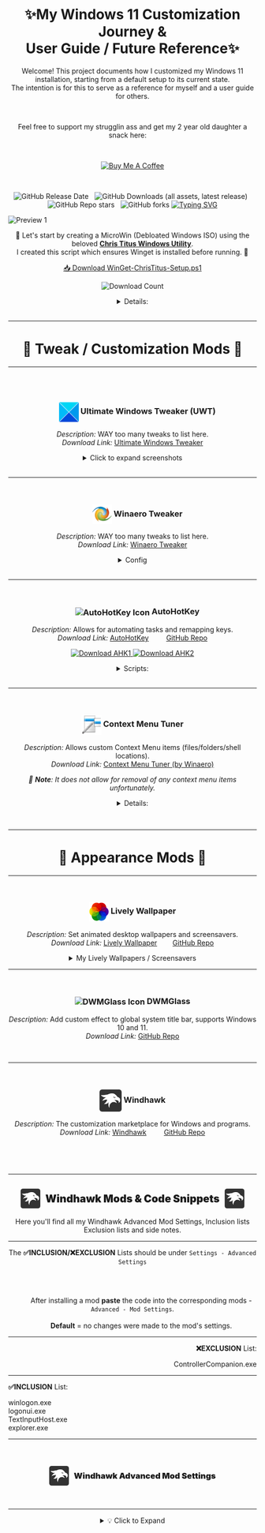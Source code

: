 # <a name="top"></a><h1 align="center">✨My Windows 11 Customization Journey &<br> User Guide / Future Reference✨</h1>

<p align="center">
Welcome! This project documents how I customized my Windows 11 installation, starting from a default setup to its current state.<br>
The intention is for this to serve as a reference for myself and a user guide for others.
</p>
<br>
<p align="center">
Feel free to support my strugglin ass and get my 2 year old daughter a snack here:&nbsp;&nbsp;&nbsp;&nbsp;&nbsp;
</p><br>
<p align="center">
  <a href="https://coff.ee/dotdotswagt" target="_blank" rel="noopener noreferrer">
    <img src="https://img.shields.io/badge/Buy%20me%20a%20coffee-%23ff813f.svg?&style=for-the-badge&logo=buy-me-a-coffee&logoColor=white" alt="Buy Me A Coffee" />
  </a>
</p><br>

<div align="center">

  ![GitHub Release Date](https://img.shields.io/github/release-date/Cinabutts/MyWin11?style=plastic&label=Release%20Date%3A&labelColor=white) &nbsp;
  ![GitHub Downloads (all assets, latest release)](https://img.shields.io/github/downloads/Cinabutts/MyWin11/latest/total?style=plastic&label=Total%20Downloads%3A&labelColor=white&color=black) &nbsp;
  ![GitHub Repo stars](https://img.shields.io/github/stars/Cinabutts/MyWin11?style=social) &nbsp;
  ![GitHub forks](https://img.shields.io/github/forks/Cinabutts/MyWin11?style=social)
  [![Typing SVG](https://readme-typing-svg.herokuapp.com?font=Silkscreen&size=17&letterSpacing=-3px&pause=1000&color=F7BC00&center=true&vCenter=true&width=435&lines=%E2%9A%A0%EF%B8%8F+Tested+on+Windows+11+24H2+Build%3A+26100.4770%E2%9A%A0%EF%B8%8F)](https://git.io/typing-svg)
  </div>

![Preview 1](Screenshots/Screenshot-01-07-25-25.png)

<p align="center">
🧹 Let's start by creating a MicroWin (Debloated Windows ISO) using the beloved <a href="https://github.com/ChrisTitusTech/winutil" target="_blank" rel="noopener noreferrer"><strong>Chris Titus Windows Utility</strong></a>.<br>
I created this script which ensures Winget is installed before running. 🧹
</p>


<p align="center">
  <a href="https://github.com/Cinabutts/MyWin11/releases/download/Release_v1.0.0/WinGet-ChrisTitus-Setup.ps1" download>
    📥 Download WinGet-ChrisTitus-Setup.ps1
  </a>
</p>
<p align="center">
  <img src="https://img.shields.io/github/downloads/Cinabutts/MyWin11/WinGet-ChrisTitus-Setup.ps1?label=Downloads&color=blue" alt="Download Count" />
</p>

<div align="center">
<details>
  <summary>Details: </summary>

```powershell
Write-Host "===============================================================" -ForegroundColor Cyan
Write-Host "===  Automated WinGet/ChrisTitus Setup & Tweak Script       ===" -ForegroundColor Cyan
Write-Host "===============================================================" -ForegroundColor Cyan
Write-Host "--> Checking for Winget installation..." -ForegroundColor Yellow
if (Get-Command winget -ErrorAction SilentlyContinue) {
    Write-Host "SUCCESS: Winget is already installed." -ForegroundColor Green
} else {
    Write-Host "INFO: Winget not found. Starting installation process..." -ForegroundColor Yellow
    try {
        Write-Host "--> Downloading the latest Winget installer..." -ForegroundColor Yellow
        $wingetInstallerPath = Join-Path -Path $env:TEMP -ChildPath "winget.msixbundle"
        Invoke-WebRequest -Uri "https://github.com/microsoft/winget-cli/releases/latest/download/Microsoft.DesktopAppInstaller_8wekyb3d8bbwe.msixbundle" -OutFile $wingetInstallerPath -ErrorAction Stop

        Write-Host "--> Installing Winget..." -ForegroundColor Yellow
        Add-AppxPackage -Path $wingetInstallerPath -ErrorAction Stop
        
        Write-Host "SUCCESS: Winget has been installed." -ForegroundColor Green
    } catch {
        Write-Error "FATAL: Winget installation failed. Aborting script."
        return
    }
}
Write-Host "`n--> Verifying Winget is ready..." -ForegroundColor Yellow
winget --version
Write-Host "`n"
Write-Host "Press ANY KEY to continue and launch the Chris Titus utility..." -ForegroundColor Magenta
$Host.UI.RawUI.ReadKey("NoEcho,IncludeKeyDown") | Out-Null
Write-Host "`n--> Launching the Chris Titus utility..." -ForegroundColor Cyan
irm "https://christitus.com/win" | iex
Write-Host "`nScript finished." -ForegroundColor Green
```

<p align="center">
🧹 Here you can remove all the bloatware and turn off all the telemetry etc, Here's my config. 🧹
</p>

<p align="center">
<img src="Screenshots/ChrisTitus.png" alt="Chris Titus Image" width="1000" valign="middle"/>
</p>

<p align="center">
If you are starting fresh click "MicroWin" and follow the instructions there, Use a pre-existing ISO, or create a new one with the latest Windows 11 ISO.
</p>

<p align="center">
━━━━━━━━━━━━━━━━━━━━━━━━━━━━━━━━━━━━━━━━━━━━
</p></details></div><br>

---

## <h1 align="center">🧩 Tweak / Customization Mods 🧩</h1>

---

<br><br>
<div align="center">

### &nbsp;&nbsp;&nbsp;&nbsp; **<img src="Favcons/icon_UWT.png" width="40" valign="middle" alt="UWT" /> Ultimate Windows Tweaker (UWT)**

<em>Description:</em> WAY too many tweaks to list here.  
<em>Download Link:</em> <a href="https://www.thewindowsclub.com/ultimate-windows-tweaker-5-for-windows-11">Ultimate Windows Tweaker</a>


<details>
  <summary>Click to expand screenshots</summary>
  <br>
  <details>
    <summary><strong>   Customization</strong></summary>
    <p align="center">
      <img src="Screenshots/UWT1.png" alt="Screenshot 1" />
      <img src="Screenshots/UWT2.png" alt="Screenshot 2" />
      <img src="Screenshots/UWT3.png" alt="Screenshot 3" />
      <img src="Screenshots/UWT4.png" alt="Screenshot 4" />
    </p>
    <p align="right"><a href="#-tweak--customization-mods-">Back to Section Top 🔝</a></p>
  </details>
  <details>
    <summary><strong>   Performance</strong></summary>
    <p align="center">
      <img src="Screenshots/UWT5.png" alt="Screenshot 5" />
    </p>
    <p align="right"><a href="#-tweak--customization-mods-">Back to Section Top 🔝</a></p>
  </details>
  <details>
    <summary><strong>   Security & Privacy</strong></summary>
    <p align="center">
      <img src="Screenshots/UWT6.png" alt="Screenshot 6" />
      <img src="Screenshots/UWT7.png" alt="Screenshot 7" />
    </p>
    <p align="right"><a href="#-tweak--customization-mods-">Back to Section Top 🔝</a></p>
  </details>
  <details>
    <summary><strong>   Context Menu</strong></summary>
    <p align="center">
      <img src="Screenshots/UWT8.png" alt="Screenshot 8" />
    </p>
    <p align="right"><a href="#-tweak--customization-mods-">Back to Section Top 🔝</a></p>
  </details>
  <details>
    <summary><strong>   Additional</strong></summary>
    <p align="center">
      <img src="Screenshots/UWT9.png" alt="Screenshot 9" />
    </p>
    <p align="right"><a href="#-tweak--customization-mods-">Back to Section Top 🔝</a></p>
  </details>
</details></div><br>

---

<br>

<div align="center">

### &nbsp;&nbsp;&nbsp;&nbsp; **<img src="Favcons/icon_TWEAKER.png" width="40" valign="middle" alt="Winaero Tweaker Icon" /> Winaero Tweaker**
  
_Description:_ WAY too many tweaks to list here.  
_Download Link:_ [Winaero Tweaker](https://winaero.com/winaero-tweaker/)

<details>
<summary>Config</summary>
<p align="center">
  <a href="https://github.com/Cinabutts/MyWin11/releases/download/Release_v1.0.0/WinaeroTweaker-Config_07_27_25.ini" download>
    <strong>My Configuration .ini</strong>
  </a><br>
  <em>Once Winaero Tweaker is installed, import this config under <code>File → Import/Export Tweaks</code></em>
</p>
<p align="center">
  <a href="https://github.com/Cinabutts/MyWin11/releases/download/Release_v1.0.0/WinaeroTweaker-Config_07_27_25.ini">
    <img src="https://img.shields.io/github/downloads/Cinabutts/MyWin11/WinaeroTweaker-Config_07_27_25.ini?label=Downloads&color=blue" alt="Download Count" />
  </a>
</p>
</details>
</div><br>

---

<br>

<div align="center">

### &nbsp;&nbsp;&nbsp;&nbsp; **<img src="Favcons/Icon_AHK.png" width="40" valign="middle" alt="AutoHotKey Icon" /> AutoHotKey**

_Description:_ Allows for automating tasks and remapping keys.  
_Download Link:_ [AutoHotKey](https://www.autohotkey.com/) &nbsp;&nbsp;&nbsp;&nbsp;&nbsp;&nbsp;&nbsp;&nbsp;[GitHub Repo](https://github.com/AutoHotkey/AutoHotkey)
  <p align="center">
    <a href="https://www.autohotkey.com/download/ahk-install.exe">
      <img src="https://img.shields.io/badge/Download%20AutoHotKey%20v1-darkblue?style=for-the-badge&logo=autohotkey&logoColor=white" alt="Download AHK1" />
    </a>
    <a href="https://www.autohotkey.com/download/ahk-v2.exe">
      <img src="https://img.shields.io/badge/Download%20AutoHotKey%20v2-darkgreen?style=for-the-badge&logo=autohotkey&logoColor=white" alt="Download AHK2" />
    </a>
  </p>

<details>
  <summary>Scripts: </summary><br>

  <div align="center">
    <strong>Better_Win-Tab.ahk</strong>
    <p align="center">
      <a href="https://github.com/Cinabutts/MyWin11/releases/download/Release_v1.0.0/Better_Win-Tab.ahk">
        <img src="https://img.shields.io/github/downloads/Cinabutts/MyWin11/latest/Better_Win-Tab.ahk?style=flat-square&label=Install:&labelColor=black&color=%237e48ca" alt="Download Count" />
      </a>
    </p>
    <p><em>Description:</em> Allows you to use the mouse wheel to<br>scroll between tabs. <i>(Space to select)</i></p>
  </div>

  <div align="center">
    <details>
      <summary>Script 1:</summary>
      <div align="left">
        <pre><code class="ahk">
; Better Win-Tab by Cinabutts    (https://github.com/Cinabutts)
#Requires AutoHotkey v2.0
#SingleInstance Force
#WinActivateForce

; 24H2 requires explicit process priority
ProcessSetPriority "High"

; Target updated window classes
#HotIf WinActive("ahk_class XamlExplorerHostIslandWindow")
WheelUp::Send "{Left}"
WheelDown::Send "{Right}"
#HotIf
        </code></pre>
      </div>
    </details>
  </div>

  <br>

---

  <div align="center">
    <strong>Better_Alt-Tab.ahk</strong>
    <p align="center">
      <a href="https://github.com/Cinabutts/MyWin11/releases/download/Release_v1.0.0/Better_Alt-Tab.ahk">
        <img src="https://img.shields.io/github/downloads/Cinabutts/MyWin11/latest/Better_Alt-Tab.ahk?style=flat-square&label=Install:&labelColor=black&color=%23e618ca" alt="Download Count" />
      </a>
    </p>
    <p><em>Description:</em> Replaces the default alt tab with a more<br>customizable list of windows.</p>
  </div>

  <div align="center">
    <details>
      <summary>Script 2:</summary>
      <div align="left">
        <pre><code class="ahk">
;Alt-Tab Replacement by jeeswg    (https://github.com/jeeswg)

#SingleInstance force
ListLines, Off
#KeyHistory 0
Menu, Tray, Click, 1
#NoEnv
AutoTrim, Off
#UseHook
;#NoTrayIcon

SplitPath, A_ScriptName,,,, vScriptNameNoExt
Menu, Tray, Tip, % vScriptNameNoExt

;==================================================

;options:
;the order in which items will appear
;specify zero to exclude an item
vListVisibleWindows := 1
vListIntExpTabs := 2
vListDesktop := 3
vListNewIntExp := 0

;==================================================

vListCount := 4
;hIcon := DllCall("user32\LoadIcon", Ptr,0, Ptr,32512, Ptr) ;IDI_APPLICATION := 32512
;get Desktop icon (tested on Windows 7)
hIconDT := LoadPicture("shell32.dll", "w16 h16 icon35", vType)
hIconDTBig := LoadPicture("shell32.dll", "w32 h32 icon35", vType)
;get Internet Explorer icon
hIconIE := LoadPicture("C:\Program Files\Internet Explorer\iexplore.exe", "w16 h16", vType)
hIconIEBig := LoadPicture("C:\Program Files\Internet Explorer\iexplore.exe", "w32 h32", vType)

Gui, New, +HwndhGui -Caption +E0x80 Border, Alt-Tab Replacement
Gui, Font, s16
Gui, Color, ABCDEF
Gui, Add, Picture, +HwndhStcImg x4 y4 w32 h32 +0x3 ;SS_ICON := 0x3
;Gui, Add, Picture, +HwndhStcImg x10 y10 w16 h16 +0x3 ;SS_ICON := 0x3
Gui, Add, Text, +HwndhStc x40 y6 w500
Gui, Add, ListView, -Hdr x-2 y40 w530 h280, Window Title
return

;==================================================

GuiClose:
ExitApp
return

;==================================================

!Tab::
+!Tab::
vIndex += InStr(A_ThisHotkey, "+")?-1:1
Gui, % hGui ":Default"

if !DllCall("user32\IsWindowVisible", "Ptr",hGui)
{
	;==============================
	Hotkey, IfWinActive, % "ahk_id " hGui
	Hotkey, *Esc, DoCancel, On
	LV_Delete(), IL_Destroy(hIL)
	hIL := IL_Create(30) ;small icons
	;hIL := IL_Create(30, 30, 1) ;large icons
	LV_SetImageList(hIL)
	vCount := 0, vPrompt := "", oHWnd := {}, oTitle := {}, oHIcon := {}, oHIconBig := {}
	Loop % vListCount
	{
		if (A_Index = vListVisibleWindows)
		{
			DetectHiddenWindows, Off
			WinGet, vWinList, List
			Loop % vWinList
			{
				hWnd := vWinList%A_Index%
				if !JEE_WinHasAltTabIcon(hWnd)
					continue
				WinGetTitle, vWinTitle, % "ahk_id " hWnd
				vCount += 1
				oHWnd.Push(hWnd)
				oTitle.Push(vWinTitle)
				oHIcon.Push(JEE_WinGetIcon(hWnd))
				oHIconBig.Push(JEE_WinGetIcon(hWnd, 1))
				IL_Add(hIL, "HICON:" oHIcon[vCount])
				LV_Add("Icon" vCount, vWinTitle)
			}
			DetectHiddenWindows, On
		}
		if (A_Index = vListDesktop)
		{
			vCount += 1
			oHWnd.Push("Desktop")
			oTitle.Push("Desktop")
			oHIcon.Push(hIconDT)
			oHIconBig.Push(hIconDTBig)
			IL_Add(hIL, "HICON:*" oHIcon[vCount])
			LV_Add("Icon" vCount, oTitle[vCount])
		}
		if (A_Index = vListIntExpTabs)
		{
			WinGet, vWinList, List, ahk_class TabThumbnailWindow
			Loop % vWinList
			{
				hWnd := vWinList%A_Index%
				WinGetTitle, vWinTitle, % "ahk_id " hWnd
				if (vWinTitle = "Blank Page - Internet Explorer")
				|| !(vWinTitle ~= " - Internet Explorer$")
					continue
				vCount += 1
				oHWnd.Push(hWnd)
				oTitle.Push(vWinTitle)
				oHIcon.Push(JEE_WinGetIcon(hWnd))
				;oHIconBig.Push(JEE_WinGetIcon(hWnd, 1))
				;the icons retrieved are small, therefore enlarge them:
				hIcon := JEE_WinGetIcon(hWnd, 1)
				hIcon := LoadPicture("HICON:" hIcon, "w32 h32", vType)
				oHIconBig.Push(hIcon)
				IL_Add(hIL, "HICON:" oHIcon[vCount])
				LV_Add("Icon" vCount, vWinTitle)
			}
		}
		if (A_Index = vListNewIntExp)
		{
			vCount += 1
			oHWnd.Push("NewIntExp")
			oTitle.Push("New Internet Explorer Window")
			oHIcon.Push(hIconIE)
			oHIconBig.Push(hIconIEBig)
			IL_Add(hIL, "HICON:*" oHIcon[vCount])
			LV_Add("Icon" vCount, oTitle[vCount])
		}
	}
	;Loop 2
	;	LV_Add("Icon0", "")
	;==============================
	vIndex := 2
	Gui, Show, y250 w500 h300
	SetTimer, CheckAlt, 30
}
if (vIndex < 1)
	vIndex := vCount
if (vIndex > vCount)
	vIndex := 1
ControlSetText,, % oTitle[vIndex], % "ahk_id " hStc
SendMessage, 0x170, % oHIconBig[vIndex], 0,, % "ahk_id " hStcImg ;STM_SETICON := 0x170
;SendMessage, 0x170, % oHIcon[vIndex], 0,, % "ahk_id " hStcImg ;STM_SETICON := 0x170

;LV_Modify(vIndex, "Focus")
LV_Modify(0, "-Select")
LV_Modify(vIndex, "Select")
LV_Modify(vIndex, "Vis")
return

;==================================================

CheckAlt:
if !GetKeyState("Alt", "P")
{
	SetTimer, CheckAlt, Off
	WinHide, % "ahk_id " hGui
	DetectHiddenWindows, On
	if (oHWnd[vIndex] = "Desktop")
		WinMinimizeAll
	else if (oHWnd[vIndex] = "NewIntExp")
		Run, iexplore.exe
	else
		WinActivate, % "ahk_id " oHWnd[vIndex]
}
return

;==================================================

DoCancel:
SetTimer, CheckAlt, Off
Hotkey, IfWinActive, % "ahk_id " hGui
Hotkey, *Esc, DoCancel, Off
WinHide, % "ahk_id " hGui
return

;==================================================

;JEE_WinGetHIcon
JEE_WinGetIcon(hWnd, vDoGetBig:=0)
{
	static vSfx := (A_PtrSize=8) ? "Ptr" : ""
	if !hWnd || !WinExist("ahk_id " hWnd)
		return 0
	if vDoGetBig
	{
		if (hIcon := DllCall("user32\SendMessage", "Ptr",hWnd, "UInt",0x7F, "UPtr",1, "Ptr",0, "Ptr")) ;WM_GETICON := 0x7F ;ICON_BIG := 1
		|| (hIcon := DllCall("user32\SendMessage", "Ptr",hWnd, "UInt",0x7F, "UPtr",0, "Ptr",0, "Ptr")) ;WM_GETICON := 0x7F ;ICON_SMALL := 0
		|| (hIcon := DllCall("user32\SendMessage", "Ptr",hWnd, "UInt",0x7F, "UPtr",2, "Ptr",0, "Ptr")) ;WM_GETICON := 0x7F ;ICON_SMALL2 := 2
		|| (hIcon := DllCall("user32\GetClassLong" vSfx, "Ptr",hWnd, "Int",-14, "UPtr")) ;GCL_HICON := -14 ;(big icon)
		|| (hIcon := DllCall("user32\GetClassLong" vSfx, "Ptr",hWnd, "Int",-34, "UPtr")) ;GCL_HICONSM := -34 ;(small icon)
		|| (hIcon := DllCall("user32\LoadIcon", "Ptr",0, "Ptr",32512, "Ptr")) ;IDI_APPLICATION := 32512 ;(standard exe icon)
			return hIcon
	}
	else
	{
		if (hIcon := DllCall("user32\SendMessage", "Ptr",hWnd, "UInt",0x7F, "UPtr",0, "Ptr",0, "Ptr")) ;WM_GETICON := 0x7F ;ICON_SMALL := 0
		|| (hIcon := DllCall("user32\SendMessage", "Ptr",hWnd, "UInt",0x7F, "UPtr",2, "Ptr",0, "Ptr")) ;WM_GETICON := 0x7F ;ICON_SMALL2 := 2
		|| (hIcon := DllCall("user32\SendMessage", "Ptr",hWnd, "UInt",0x7F, "UPtr",1, "Ptr",0, "Ptr")) ;WM_GETICON := 0x7F ;ICON_BIG := 1
		|| (hIcon := DllCall("user32\GetClassLong" vSfx, "Ptr",hWnd, "Int",-34, "UPtr")) ;GCL_HICONSM := -34 ;(small icon)
		|| (hIcon := DllCall("user32\GetClassLong" vSfx, "Ptr",hWnd, "Int",-14, "UPtr")) ;GCL_HICON := -14 ;(big icon)
		|| (hIcon := DllCall("user32\LoadIcon", "Ptr",0, "Ptr",32512, "Ptr")) ;IDI_APPLICATION := 32512 ;(standard exe icon)
			return hIcon
	}
	return 0
}

;==================================================

;info for: JEE_WinHasTaskbarButton/JEE_WinHasAltTabIcon

;will it appear on the alt-tab dialog/taskbar:
;WS_CHILD := 0x40000000 ;A maybe, T maybe (appears to make no difference re. presence on list, but does affect the alt-tab icon's appearance)
;WS_VISIBLE := 0x10000000 ;(if off:) A no, T no
;WS_DISABLED := 0x8000000 ;A no, T maybe
;WS_EX_NOACTIVATE := 0x8000000 ;A no, T maybe
;WS_EX_APPWINDOW := 0x40000 ;A yes, T yes
;WS_EX_TOOLWINDOW := 0x80 ;A no, T no (T: under some conditions it seems you can have WS_EX_TOOLWINDOW and a taskbar button)
;has owner ;A maybe, T no
;has parent ;A no, T no
;note: WS_EX_APPWINDOW takes priority over WS_EX_TOOLWINDOW

;Window Styles | Microsoft Docs
;https://docs.microsoft.com/en-us/windows/desktop/winmsg/window-styles
;Extended Window Styles | Microsoft Docs
;https://docs.microsoft.com/en-us/windows/desktop/winmsg/extended-window-styles
;WS_EX_APPWINDOW:
;Forces a top-level window onto the taskbar when the window is visible.
;WS_EX_NOACTIVATE:
;The window does not appear on the taskbar by default. To force the window to appear on the taskbar, use the WS_EX_APPWINDOW style.
;WS_EX_TOOLWINDOW:
;A tool window does not appear in the taskbar or in the dialog that appears when the user presses ALT+TAB.

;from the AHK documentation:
;An owned window has no taskbar button by default, and when visible it is always on top of its owner.

;script for testing:
;DetectHiddenWindows, On
;Gui, New, +HwndhGui -0xFFFFFFFF -E0xFFFFFFFF
;Gui, Show, W300 H300

;hWndParent := DllCall("user32\GetAncestor", Ptr,hWnd, UInt,1, Ptr) ;GA_PARENT := 1
;hWndOwner := DllCall("user32\GetWindow", Ptr,hWnd, UInt,4, Ptr) ;GW_OWNER := 4

;example: WS_EX_TOOLWINDOW on and has no taskbar button
;DetectHiddenWindows, On
;Gui, New, +HwndhGui -0xFFFFFFFF -E0xFFFFFFFF +E0x80 ;WS_EX_TOOLWINDOW := 0x80
;Gui, Show, W300 H300

;example: WS_EX_TOOLWINDOW on but has a taskbar button
;DetectHiddenWindows, On
;Gui, New, +HwndhGui -0xFFFFFFFF -E0xFFFFFFFF
;Gui, Show, W300 H300
;WinSet, ExStyle, +0x80, % "ahk_id " hGui ;WS_EX_TOOLWINDOW := 0x80

;==================================================

;gives you roughly the correct results (tested on Windows 7)
;JEE_WinIsTaskbar
JEE_WinHasTaskbarButton(hWnd)
{
	local
	if !(DllCall("user32\GetDesktopWindow", "Ptr") = DllCall("user32\GetAncestor", "Ptr",hWnd, "UInt",1, "Ptr")) ;GA_PARENT := 1
	|| DllCall("user32\GetWindow", "Ptr",hWnd, "UInt",4, "Ptr") ;GW_OWNER := 4 ;affects taskbar but not alt-tab
		return 0
	if DllCall("user32\GetWindow", "Ptr",hWnd, "UInt",4, "Ptr") ;GW_OWNER := 4 ;affects taskbar but not alt-tab
		return 0
	WinGet, vWinStyle, Style, % "ahk_id " hWnd
	if !vWinStyle
	|| !(vWinStyle & 0x10000000) ;WS_VISIBLE := 0x10000000
	;|| (vWinStyle & 0x8000000) ;WS_DISABLED := 0x8000000 ;affects alt-tab but not taskbar
		return 0
	WinGet, vWinExStyle, ExStyle, % "ahk_id " hWnd
	if (vWinExStyle & 0x40000) ;WS_EX_APPWINDOW := 0x40000
		return 1
	;under some conditions it seems you can have WS_EX_TOOLWINDOW and a taskbar button
	if (vWinExStyle & 0x80) ;WS_EX_TOOLWINDOW := 0x80
	;|| (vWinExStyle & 0x8000000) ;WS_EX_NOACTIVATE := 0x8000000 ;affects alt-tab but not taskbar
		return 0
	return 1
}

;==================================================

;gives you roughly the correct results (tested on Windows 7)
;JEE_WinIsAltTab
JEE_WinHasAltTabIcon(hWnd)
{
	local
	if !(DllCall("user32\GetDesktopWindow", "Ptr") = DllCall("user32\GetAncestor", "Ptr",hWnd, "UInt",1, "Ptr")) ;GA_PARENT := 1
	;|| DllCall("user32\GetWindow", "Ptr",hWnd, "UInt",4, "Ptr") ;GW_OWNER := 4 ;affects taskbar but not alt-tab
		return 0
	WinGet, vWinStyle, Style, % "ahk_id " hWnd
	if !vWinStyle
	|| !(vWinStyle & 0x10000000) ;WS_VISIBLE := 0x10000000
	|| (vWinStyle & 0x8000000) ;WS_DISABLED := 0x8000000 ;affects alt-tab but not taskbar
		return 0
	WinGet, vWinExStyle, ExStyle, % "ahk_id " hWnd
	if (vWinExStyle & 0x40000) ;WS_EX_APPWINDOW := 0x40000
		return 1
	if (vWinExStyle & 0x80) ;WS_EX_TOOLWINDOW := 0x80
	|| (vWinExStyle & 0x8000000) ;WS_EX_NOACTIVATE := 0x8000000 ;affects alt-tab but not taskbar
		return 0
	return 1
}

;==================================================
        </code></pre>
      </div>
    </details>
  </div>

</details>
<br>


---

<br>

<div align="center">

### <img src="Favcons/icon_CMT.png" width="40" valign="middle" alt=""/> **Context Menu Tuner**  

_Description:_ Allows custom Context Menu items (files/folders/shell locations).  
_Download Link:_ [Context Menu Tuner (by Winaero)](https://winaero.com/download-context-menu-tuner/)

<em>📌 **Note**: It does not allow for removal of any context menu items unfortunately.</em>
</div>

<details>
  <summary>Details: </summary>
<table align="center">
  <tr>
    <td>
      <img src="Screenshots/Screenshot-02-07-25-25.png" alt="Screenshot-2" width="300" />
    </td>
    <td style="vertical-align: top; padding-top: 20px;">
      <strong>Legend:</strong><br>
      🔵 = 📜 Custom made scripts<br>
      🟢 = 🛠️ Winaero Tweaker
    </td>
  </tr>
</table>

<p align="center"><strong>Save under <code>C:/Scripts</code></strong> for easy accessibility</p>

<br>

📜 [**Re-Sort:**](https://github.com/Cinabutts/MyWin11/releases/download/Release_v1.0.0/Re-Sort.ahk)  
Runs a custom script to resort the desktop icons, assumes the default state is Date Modified.

<p align="center">
  <a href="https://github.com/Cinabutts/MyWin11/releases/download/Release_v1.0.0/Re-Sort.ahk">
    <img src="https://img.shields.io/github/downloads/Cinabutts/MyWin11/Re-Sort.ahk?label=Downloads&color=red" alt="Download Count" />
  </a>
</p>

<details>
  <summary>Setup Re-Sort context button</summary>
    <p align="center"><em>Install <a href="#--autohotkey">AutoHotKey</a>, both are necessary. This specific script relies on v1 though.</em></p>
  <p align="center"><em>"Executable File Path"</em></p>

  ```text
  C:\Program Files\AutoHotkey\v1.1.37.02\AutoHotkeyU64.exe
  ```

  <p align="center"><em>"Command Line Arguments"</em></p>

  ```text
  "C:\Scripts\Re-Sort.ahk"
  ```
</details>

<br>

📜 [**Create Restore Point:**](https://github.com/Cinabutts/MyWin11/releases/download/Release_v1.0.0/CreateRestorePoint.ps1)  
Self explanatory.

<p align="center">
  <a href="https://github.com/Cinabutts/MyWin11/releases/download/Release_v1.0.0/CreateRestorePoint.ps1">
    <img src="https://img.shields.io/github/downloads/Cinabutts/MyWin11/CreateRestorePoint.ps1?label=Downloads&color=c06b59" alt="Download Count" />
  </a>
</p>

<details>
  <summary>Setup CreateRestorePoint context button</summary>
  <p align="center"><em>Install PowerShell v7 via the Chris Titus script above ^</em></p>

  ![Preview 2](Screenshots/Screenshot-03-07-27-25.png)

  <p align="center"><em>"Executable File Path"</em></p>

  ```text
  C:\Program Files\PowerShell\7\pwsh.exe
  ```

  <p align="center"><em>"Command Line Arguments"</em></p>

  ```text
  "C:\Scripts\CreateRestorePoint.ps1"
  ```
</details>

<br>

🛠️ **Kill not responding tasks:** Self explanatory.  
🛠️ **Layout:** Shows a submenu to toggle menu bar Detail/Preview/Navigation panes etc.  
🛠️ **Restart Explorer:** Shows a submenu to restart Explorer or stop Explorer and start upon key press.

<br>

📜 [**Create Registry Backup:**](https://github.com/Cinabutts/MyWin11/releases/download/Release_v1.0.0/Create-RegBackup.bat)  
Self explanatory. <em>This is set to be only visible with Shift + right-click on desktop.</em>

<p align="center">
  <a href="https://github.com/Cinabutts/MyWin11/releases/download/Release_v1.0.0/Create-RegBackup.bat">
    <img src="https://img.shields.io/github/downloads/Cinabutts/MyWin11/Create-RegBackup.bat?label=Downloads&color=a1783d" alt="Download Count" />
  </a>
</p>

<details>
  <summary>Setup Create-RegBackup context button</summary>

  <p align="center"><em>"Executable File Path"</em></p>

  ```text
  C:\WINDOWS\system32\conhost.exe
  ```

  <p align="center"><em>"Command Line Arguments"</em></p>

  ```text
  "C:\Scripts\Create-RegBackup.bat"
  ```
</details>

<p align="center">
<br>
━━━━━━━━━━━━━━━━━━━━━━━━━━━━━━━━━━━━━━━━━━━━
</p>
</details>

&nbsp;

---

<h1 align="center">🎨 Appearance Mods 🎨</h1>

---

&nbsp;&nbsp;&nbsp;&nbsp;
### <img src="Favcons/icon_LIVELY.png" width="40" valign="middle" alt="Lively Wallpaper Icon" /> <strong>Lively Wallpaper</strong>  
_Description:_ Set animated desktop wallpapers and screensavers.  
_Download Link:_ [Lively Wallpaper](https://www.rocksdanister.com/lively/) &nbsp;&nbsp;&nbsp;&nbsp;&nbsp;&nbsp;&nbsp;[GitHub Repo](https://github.com/rocksdanister/lively)

<details>
  <summary>My Lively Wallpapers / Screensavers</summary>
  <br>
  <p align="center">
    <a href="https://moewalls.com/abstract/abstract-organic-lines-live-wallpaper/">
      <strong>abstract organic lines</strong>
    </a>
  </p>

  ![Preview 1](Screenshots/L1.png)

  <p align="center">
    <a href="https://www.desktophut.com/meteor-over-clouds-9009">
      <strong>meteor over clouds</strong>
    </a>
  </p>

  ![Preview 2](Screenshots/L2.png)

  <p align="center">
    <a href="https://www.desktophut.com/tropical-green-leaves-6917">
      <strong>tropical green leaves</strong>
    </a>
  </p>

  ![Preview 3](Screenshots/L3.png)

  <p align="center">
    <a href="https://moewalls.com/landscape/green-home-live-wallpaper/">
      <strong>green home</strong>
    </a>
  </p>

  ![Preview 4](Screenshots/L4.png)

  <p align="center">
    <a href="https://moewalls.com/lifestyle/peaceful-ruins-live-wallpaper/">
      <strong>peaceful ruins</strong>
    </a>
  </p>

  ![Preview 5](Screenshots/L5.png)

  <p align="center">
    <a href="https://moewalls.com/landscape/poppy-hill-our-life-beginnings-and-always-live-wallpaper/">
      <strong>poppy hill</strong>
    </a>
  </p>

  ![Preview 6](Screenshots/L6.png)

  <p align="center">
    <a href="https://moewalls.com/abstract/windows-10-colorful-live-wallpaper/">
      <strong>windows 10 colorful</strong>
    </a>
  </p>

  ![Preview 7](Screenshots/L7.png)

  <p align="center">
  ━━━━━━━━━━━━━━━━━━━━━━━━━━━━━━━━━━━━━━━━━━━━
  </p>
</details>

---

&nbsp;&nbsp;&nbsp;&nbsp;
### <img src="Favcons/icon_DWMGLASS.png" width="45" valign="middle" alt="DWMGlass Icon" /> **DWMGlass**  

_Description:_ Add custom effect to global system title bar, supports Windows 10 and 11.  
_Download Link:_ [GitHub Repo](https://github.com/Maplespe/DWMBlurGlass)

&nbsp;

---

&nbsp;&nbsp;&nbsp;&nbsp;
### <img src="Favcons/icon_WINDHAWK.png" width="45" valign="middle" alt="Windhawk Icon" /> **Windhawk**  

_Description:_ The customization marketplace for Windows and programs.  
_Download Link:_ [Windhawk](https://windhawk.net/) &nbsp;&nbsp;&nbsp;&nbsp;&nbsp;&nbsp;&nbsp;&nbsp;[GitHub Repo](https://github.com/ramensoftware/windhawk)

&nbsp;

&nbsp;

---

<h2 align="center" style="display: flex; justify-content: center; align-items: center; gap: 10px; font-weight: 900;">
  <img src="Favcons/icon_WINDHAWK.png" width="40" alt="Windhawk Icon Left" style="vertical-align: middle;" />
  Windhawk Mods &amp; Code Snippets
  <img src="Favcons/icon_WINDHAWK.png" width="40" alt="Windhawk Icon Right" style="vertical-align: middle;" />
</h2>

<p align="center">Here you'll find all my Windhawk Advanced Mod Settings, Inclusion lists Exclusion lists and side notes.</p>

---

<p align="center">
The <strong>✅INCLUSION/❌EXCLUSION</strong> Lists should be under <code>Settings - Advanced Settings</code> 
</p><br><br>

<p align="center">
&nbsp;&nbsp;&nbsp;&nbsp;&nbsp;&nbsp;&nbsp;&nbsp;
  After installing a mod <strong>paste</strong> the code into the corresponding mods -  <code>Advanced - Mod Settings</code>.<br><br>
&nbsp;&nbsp;&nbsp;&nbsp;&nbsp;&nbsp;&nbsp;&nbsp;
  <strong>Default</strong> = no changes were made to the mod's settings.
  </p>

---

<p align="right">
<strong>❌EXCLUSION</strong> List:
</p>

<p align="right">
ControllerCompanion.exe
</p>

---

<p align="left">
<strong>✅INCLUSION</strong> List: 
</p>

<p align="left">
winlogon.exe<br>
logonui.exe<br>
TextInputHost.exe<br>
explorer.exe<br>
</p>

---

<br>

<h3 align="center" style="display: flex; justify-content: center; align-items: center; gap: 10px; font-weight: 900;">
  <img src="Favcons/icon_WINDHAWK.png" width="40" alt="Windhawk Icon" style="vertical-align: middle;" />
  Windhawk Advanced Mod Settings
</h3>

<br>

---

<div align="center">
  <details>
    <summary>💡 Click to Expand</summary>

<br>

<div align="left">

- **Mod Identifier:**&nbsp;&nbsp;&nbsp;&nbsp;taskbar-empty-space-clicks  

```json
{
  "doubleClickAction": "ACTION_COMBINE_TASKBAR_BUTTONS",
  "middleClickAction": "ACTION_WIN_TAB",
  "oldTaskbarOnWin11": 0,
  "CombineTaskbarButtons.State1": "COMBINE_ALWAYS",
  "CombineTaskbarButtons.State2": "COMBINE_NEVER",
  "CombineTaskbarButtons.StateSecondary1": "COMBINE_ALWAYS",
  "CombineTaskbarButtons.StateSecondary2": "COMBINE_NEVER",
  "VirtualKeyPress[0]": "0x5B",
  "VirtualKeyPress[1]": "0x45",
  "StartProcess": "C:\\Windows\\System32\\notepad.exe"
}
```

---
  
- **Mod Identifier:**&nbsp;&nbsp;&nbsp;&nbsp;taskbar-wheel-cycle

```json
{
  "skipMinimizedWindows": 1,
  "wrapAround": 1,
  "reverseScrollingDirection": 0,
  "enableMouseWheelCycling": 1,
  "cycleLeftKeyboardShortcut": "Alt+VK_OEM_4",
  "cycleRightKeyboardShortcut": "Alt+VK_OEM_6",
  "oldTaskbarOnWin11": 0
}
```


---

  
- **Mod Identifier:**&nbsp;&nbsp;&nbsp;&nbsp;taskbar-left-click-cycle
  
- **Default**

---
  
- **Mod Identifier:**&nbsp;&nbsp;&nbsp;&nbsp;taskbar-button-click
  
- **Default**

---
  
- **Mod Identifier:**&nbsp;&nbsp;&nbsp;&nbsp;file-explorer-remove-suffixes
  
- **Default**

---
  
- **Mod Identifier:**&nbsp;&nbsp;&nbsp;&nbsp;slick-window-arrangement

```json
{
  "SnapWindowsWhenDragging": 1,
  "SnapWindowsDistance": 10,
  "KeysToDisableSnapping.Ctrl": 0,
  "KeysToDisableSnapping.Alt": 1,
  "KeysToDisableSnapping.Shift": 0,
  "SlidingAnimation": 0,
  "SnapWindowsWhenSliding": 1,
  "SlidingAnimationSlowdown": 15
}
```

---
  
- **Mod Identifier:**&nbsp;&nbsp;&nbsp;&nbsp;spoof-light-dark-theme
  
- **Default**

---
  
- **Mod Identifier:**&nbsp;&nbsp;&nbsp;&nbsp;taskbar-start-button-position

```json
{
  "startMenuOnTheLeft": 1,
  "startMenuWidth": 1210
}
```

---
  
- **Mod Identifier:**&nbsp;&nbsp;&nbsp;&nbsp;taskbar-auto-hide-speed

```json
{
  "showSpeedup": 250,
  "hideSpeedup": 250,
  "frameRate": 90,
  "oldTaskbarOnWin11": 0
}
```

---
  
- **Mod Identifier:**&nbsp;&nbsp;&nbsp;&nbsp;taskbar-icon-size

```json
{
  "TaskbarHeight": 42,
  "IconSize": 21,
  "TaskbarButtonWidth": 50,
  "IconSizeSmall": 16,
  "TaskbarButtonWidthSmall": 32
}
```

---
  
- **Mod Identifier:**&nbsp;&nbsp;&nbsp;&nbsp;taskbar-button-scroll

```json
{
  "scrollOverTaskbarButtons": 1,
  "scrollOverThumbnailPreviews": 1,
  "maximizeAndRestore": 0,
  "reverseScrollingDirection": 0,
  "oldTaskbarOnWin11": 0
}
```

---
  
- **Mod Identifier:**&nbsp;&nbsp;&nbsp;&nbsp;taskbar-thumbnail-reorder

- **Default**

---

- **Mod Identifier:**&nbsp;&nbsp;&nbsp;&nbsp;translucent-windows

- **Default**

```json
{
  "ThemeBackground": 0,
  "TextAlphaBlend": 0,
  "type": "mica_tabbed",
  "AccentBlurBehind": "00000000",
  "ImmersiveDarkTitle": 0,
  "ExtendFrame": 0,
  "CornerOption": "notrounded",
  "RainbowSpeed": 1,
  "TitlebarColor.ColorTitlebar": 0,
  "TitlebarColor.RainbowTitlebar": 0,
  "TitlebarColor.titlerbarstyles_active": "FF0000",
  "TitlebarColor.titlerbarstyles_inactive": "00FFFF",
  "TitlebarTextColor.ColorTitlebarText": 0,
  "TitlebarTextColor.RainbowTextColor": 0,
  "TitlebarTextColor.titlerbarcolorstyles_active": "FF0000",
  "TitlebarTextColor.titlerbarcolorstyles_inactive": "00FFFF",
  "BorderColor.ColorBorder": 1,
  "BorderColor.RainbowBorder": 1,
  "BorderColor.borderstyles_active": "FF0000",
  "BorderColor.borderstyles_inactive": "00FFFF",
  "BorderColor.MenuBorderColor": 0,
  "RuledPrograms[0].target": "",
  "RuledPrograms[0].ThemeBackground": 0,
  "RuledPrograms[0].TextAlphaBlend": 0,
  "RuledPrograms[0].type": "none",
  "RuledPrograms[0].AccentBlurBehind": "00000000",
  "RuledPrograms[0].ImmersiveDarkTitle": 0,
  "RuledPrograms[0].ExtendFrame": 0,
  "RuledPrograms[0].CornerOption": "default",
  "RuledPrograms[0].RainbowSpeed": 1,
  "RuledPrograms[0].TitlebarColor.ColorTitlebar": 1,
  "RuledPrograms[0].TitlebarColor.RainbowTitlebar": 1,
  "RuledPrograms[0].TitlebarColor.titlerbarstyles_active": "FF0000",
  "RuledPrograms[0].TitlebarColor.titlerbarstyles_inactive": "00FFFF",
  "RuledPrograms[0].TitlebarTextColor.ColorTitlebarText": 0,
  "RuledPrograms[0].TitlebarTextColor.RainbowTextColor": 0,
  "RuledPrograms[0].TitlebarTextColor.titlerbarcolorstyles_active": "FF0000",
  "RuledPrograms[0].TitlebarTextColor.titlerbarcolorstyles_inactive": "00FFFF",
  "RuledPrograms[0].BorderColor.ColorBorder": 0,
  "RuledPrograms[0].BorderColor.RainbowBorder": 0,
  "RuledPrograms[0].BorderColor.borderstyles_active": "FF0000",
  "RuledPrograms[0].BorderColor.borderstyles_inactive": "00FFFF"
}
```

---

- **Mod Identifier:**&nbsp;&nbsp;&nbsp;&nbsp;extension-change-no-warning

- **Default**

---

- **Mod Identifier:**&nbsp;&nbsp;&nbsp;&nbsp;windows-11-file-explorer-styler

```json
{
  "theme": "NoCommandBar",
  "controlStyles[0].target": "StackPanel#DetailsViewThumbnail > Grid[1]",
  "controlStyles[0].styles[0]": "Height=Auto",
  "styleConstants[0]": "",
  "resourceVariables[0].variableKey": "",
  "resourceVariables[0].value": "",
  "explorerFrameContainerHeight": 0
}
```

---

- **Mod Identifier:**&nbsp;&nbsp;&nbsp;&nbsp;windows-11-notification-center-styler

```json
{
  "theme": "Matter",
  "controlStyles": "[object Object],[object Object]",
  "styleConstants": "base = <AcrylicBrush TintColor=\"#FF00FF00\" TintOpacity=\"0.5\" TintLuminosityOpacity=\"0.3\" Opacity=\"0.7\" FallbackColor=\"#FF008000\" />,r1 = 18",
  "resourceVariables": "",
  "controlStyles[0].target": "Windows.UI.Xaml.Controls.Grid#RootGrid > Windows.UI.Xaml.Controls.ContentPresenter#ContentPresenter",
  "controlStyles[0].styles[0]": "<SolidColorBrush Color=\\\"#fffb00\\\" Opacity = \\\"0.5\\\" />",
  "resourceVariables[0].variableKey": "",
  "resourceVariables[0].value": ""
}
```

---

- **Mod Identifier:**&nbsp;&nbsp;&nbsp;&nbsp;windows-11-start-menu-styler


```json
{
  "controlStyles[0].target": "StartDocked.StartSizingFrame",
  "controlStyles[0].styles[0]": "MinWidth=1200",
  "controlStyles[0].styles[1]": "MaxWidth=1200",
  "controlStyles[0].styles[2]": "MaxHeight=1200",
  "controlStyles[1].target": "Windows.UI.Xaml.Controls.Grid#UndockedRoot",
  "controlStyles[1].styles[0]": "Width=900",
  "controlStyles[1].styles[1]": "Margin=305,-10,0,-60",
  "controlStyles[2].target": "Windows.UI.Xaml.Controls.Grid#AllAppsRoot",
  "controlStyles[2].styles[0]": "Visibility=Visible",
  "controlStyles[2].styles[1]": "Width=340",
  "controlStyles[2].styles[2]": "Margin=-1690,0,1690,-60",
  "controlStyles[3].target": "StartDocked.AllAppsGridListView#AppsList",
  "controlStyles[3].styles[0]": "Padding=90,13,6,16",
  "controlStyles[4].target": "StartMenu.PinnedList",
  "controlStyles[4].styles[0]": "Width=840",
  "controlStyles[4].styles[1]": "Height=600",
  "controlStyles[4].styles[2]": "Margin=-20,10,0,0",
  "controlStyles[5].target": "StartDocked.SearchBoxToggleButton",
  "controlStyles[5].styles[0]": "Visibility=Collapsed",
  "controlStyles[6].target": "StartDocked.LauncherFrame > Grid#RootGrid > Grid#RootContent > Grid#MainContent > Grid#InnerContent > Rectangle",
  "controlStyles[6].styles[0]": "Visibility=Collapsed",
  "controlStyles[7].target": "Windows.UI.Xaml.Controls.Grid#TopLevelSuggestionsContainer",
  "controlStyles[7].styles[0]": "Width=270",
  "controlStyles[7].styles[1]": "Margin=510,-670,0,0",
  "controlStyles[8].target": "Windows.UI.Xaml.Controls.GridView#RecommendedList > Windows.UI.Xaml.Controls.Border > Windows.UI.Xaml.Controls.ScrollViewer#ScrollViewer > Windows.UI.Xaml.Controls.Border#Root > Windows.UI.Xaml.Controls.Grid > Windows.UI.Xaml.Controls.ScrollContentPresenter#ScrollContentPresenter > Windows.UI.Xaml.Controls.ItemsPresenter > Windows.UI.Xaml.Controls.ItemsWrapGrid > Windows.UI.Xaml.Controls.GridViewItem",
  "controlStyles[8].styles[0]": "MaxWidth=250",
  "controlStyles[8].styles[1]": "MinWidth=250",
  "controlStyles[9].target": "Windows.UI.Xaml.Controls.GridView#RecommendedList",
  "controlStyles[9].styles[0]": "Visibility=Collapsed",
  "controlStyles[10].target": "Windows.UI.Xaml.Controls.Grid#TopLevelSuggestionsListHeader",
  "controlStyles[10].styles[0]": "Visibility=Collapsed",
  "controlStyles[11].target": "Windows.UI.Xaml.Controls.Grid#ShowMoreSuggestions",
  "controlStyles[11].styles[0]": "Visibility=Collapsed",
  "controlStyles[12].target": "Windows.UI.Xaml.Controls.Button#CloseAllAppsButton",
  "controlStyles[12].styles[0]": "Visibility=Collapsed",
  "controlStyles[13].target": "Windows.UI.Xaml.Controls.Button#ShowAllAppsButton",
  "controlStyles[13].styles[0]": "Visibility=Collapsed",
  "controlStyles[14].target": "Windows.UI.Xaml.Controls.Grid#AllAppsPaneHeader",
  "controlStyles[14].styles[0]": "Margin=97,-10,0,0",
  "controlStyles[15].target": "Windows.UI.Xaml.Controls.TextBlock#PinnedListHeaderText",
  "controlStyles[15].styles[0]": "Margin=-30,0,0,0",
  "controlStyles[16].target": "StartMenu.ExpandedFolderList",
  "controlStyles[16].styles[0]": "Margin=0,0,350,0",
  "controlStyles[17].target": "Windows.UI.Xaml.Controls.TextBlock#MoreSuggestionsListHeaderText",
  "controlStyles[17].styles[0]": "Margin=-30,0,0,0",
  "controlStyles[18].target": " Windows.UI.Xaml.Controls.Grid#MoreSuggestionsRoot ",
  "controlStyles[18].styles[0]": "Width=550",
  "controlStyles[18].styles[1]": "Margin=-360,0,0,0",
  "controlStyles[19].target": "StartDocked.NavigationPaneView#NavigationPane > Windows.UI.Xaml.Controls.Grid#RootPanel",
  "controlStyles[19].styles[0]": "Width=880",
  "controlStyles[19].styles[1]": "Margin=0,0,-290,0",
  "controlStyles[20].target": "StartDocked.AppListView#NavigationPanePlacesListView",
  "controlStyles[20].styles[0]": "Visibility=Visible",
  "controlStyles[21].target": "Border#AcrylicOverlay",
  "controlStyles[21].styles[0]": "Background:= <AcrylicBrush BackgroundSource=\"Backdrop\" TintColor=\"{ThemeResource SystemChromeAltHighColor}\" TintOpacity=\"1\" TintLuminosityOpacity=\".5\" />",
  "controlStyles[21].styles[1]": "Width=290",
  "controlStyles[21].styles[2]": "Margin=-905,0,0,-65",
  "controlStyles[21].styles[3]": "CornerRadius=5",
  "controlStyles[22].target": "Windows.UI.Xaml.Controls.SemanticZoom#ZoomControl",
  "controlStyles[22].styles[0]": "IsZoomOutButtonEnabled=false",
  "controlStyles[23].target": "Windows.UI.Xaml.Controls.Button#ZoomOutButton",
  "controlStyles[23].styles[0]": "Width=100",
  "controlStyles[23].styles[1]": "Height=25",
  "controlStyles[23].styles[2]": "CornerRadius=4",
  "controlStyles[23].styles[3]": "Margin=0,-35,0,0",
  "controlStyles[23].styles[4]": "VerticalAlignment=0",
  "controlStyles[24].target": "Windows.UI.Xaml.Controls.Button#ZoomOutButton > Windows.UI.Xaml.Controls.ContentPresenter#ContentPresenter > Windows.UI.Xaml.Controls.TextBlock",
  "controlStyles[24].styles[0]": "Text=\"...\"",
  "controlStyles[24].styles[1]": "FontSize=18",
  "controlStyles[25].target": "Windows.UI.Xaml.Controls.ContentPresenter#ZoomedOutPresenter",
  "controlStyles[25].styles[0]": "Margin=85,0,0,0",
  "controlStyles[26].target": "Border#AcrylicBorder",
  "controlStyles[26].styles[0]": "Background:=<AcrylicBrush TintColor=\"{ThemeResource SystemAccentColor}\" FallbackColor=\"{ThemeResource CardStrokeColorDefaultSolid}\" TintOpacity=\".85\" TintLuminosityOpacity=\"0.6\" Opacity=\"1\"/>",
  "controlStyles[27].target": "Windows.UI.Xaml.Controls.Border#ContentBorder@CommonStates > Windows.UI.Xaml.Controls.Grid#DroppedFlickerWorkaroundWrapper > Border#BackgroundBorder",
  "controlStyles[27].styles[0]": "Background@Normal:=<AcrylicBrush TintColor=\"{ThemeResource SystemAccentColor}\" FallbackColor=\"{ThemeResource CardStrokeColorDefaultSolid}\" TintOpacity=\"1\" TintLuminosityOpacity=\".45\" Opacity=\"25\"/>",
  "controlStyles[27].styles[1]": "Background@PointerOver:=<AcrylicBrush TintColor=\"{ThemeResource CardStrokeColorDefaultSolid}\" FallbackColor=\"{ThemeResource CardStrokeColorDefaultSolid}\" TintOpacity=\"1\" TintLuminosityOpacity=\".30\" Opacity=\"1\"/>",
  "controlStyles[28].target": "StartDocked.AppListView#NavigationPanePlacesListView > Windows.UI.Xaml.Controls.Border",
  "controlStyles[28].styles[0]": "Background:=<AcrylicBrush TintColor=\"{ThemeResource CardStrokeColorDefaultSolid}\" FallbackColor=\"{ThemeResource CardStrokeColorDefaultSolid}\" TintOpacity=\"1\" TintLuminosityOpacity=\"1\" Opacity=\"1\"/>",
  "controlStyles[28].styles[1]": "CornerRadius=18",
  "controlStyles[29].target": "Border#ContentBorder@CommonStates > Grid#DroppedFlickerWorkaroundWrapper > Border",
  "controlStyles[29].styles[0]": "FocusVisualPrimaryBrush:=<SolidColorBrush Color=\"#fe4eda\" Opacity=\"1\"/>",
  "controlStyles[29].styles[1]": "CornerRadius=50",
  "controlStyles[29].styles[2]": "Height=80",
  "controlStyles[29].styles[3]": "Width=92",
  "disableNewStartMenuLayout": 1,
  "theme": "",
  "styleConstants[0]": ""
}
```

---

- **Mod Identifier:**&nbsp;&nbsp;&nbsp;&nbsp;windows-11-taskbar-styler

```json
{
  "theme": "Aeris",
  "controlStyles[0].target": "",
  "controlStyles[0].styles[0]": "",
  "styleConstants[0]": "taskbarBackground=<AcrylicBrush TintColor=\\\"{ThemeResource CardStrokeColorDefaultSolid}\\\" FallbackColor=\\\"{ThemeResource CardStrokeColorDefaultSolid}\\\" TintOpacity=\\\"0\\\" TintLuminosityOpacity=\\\"0.8\\\" Opacity=\\\"0.1\\\"/>",
  "resourceVariables[0].variableKey": "",
  "resourceVariables[0].value": "",
  "styleConstants[1]": "themeColorOpacity=0.6",
  "styleConstants[2]": "taskbarBlurIncreace=7"
}
```

  </details>
</div>

